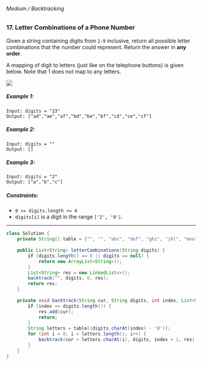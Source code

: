 ###### Medium / Backtracking

### 17. Letter Combinations of a Phone Number

Given a string containing digits from `2-9` inclusive, return all possible letter combinations that the number could represent. Return the answer in **any order**.

A mapping of digit to letters (just like on the telephone buttons) is given below. Note that 1 does not map to any letters.


![](https://upload.wikimedia.org/wikipedia/commons/thumb/7/73/Telephone-keypad2.svg/200px-Telephone-keypad2.svg.png)
 

##### Example 1:
```
Input: digits = "23"
Output: ["ad","ae","af","bd","be","bf","cd","ce","cf"]
```
##### Example 2:
```
Input: digits = ""
Output: []
```
##### Example 3:
```
Input: digits = "2"
Output: ["a","b","c"]
``` 

##### Constraints:

- `0 <= digits.length <= 4`
- `digits[i]` is a digit in the range `['2', '9']`.


*** 

```java
class Solution {
    private String[] table = {"", "", "abc", "def", "ghi", "jkl", "mno", "pqrs", "tuv", "wxyz"};
    
    public List<String> letterCombinations(String digits) {
        if (digits.length() == 0 || digits == null) {
            return new ArrayList<String>();
        }
        List<String> res = new LinkedList<>();
        backtrack("", digits, 0, res);
        return res;
    }
    
    private void backtrack(String cur, String digits, int index, List<String> res) {
        if (index == digits.length()) {
            res.add(cur);
            return;
        }
        String letters = table[(digits.charAt(index) - '0')];
        for (int i = 0; i < letters.length(); i++) {
            backtrack(cur + letters.charAt(i), digits, index + 1, res);
        }
    }
}
```
